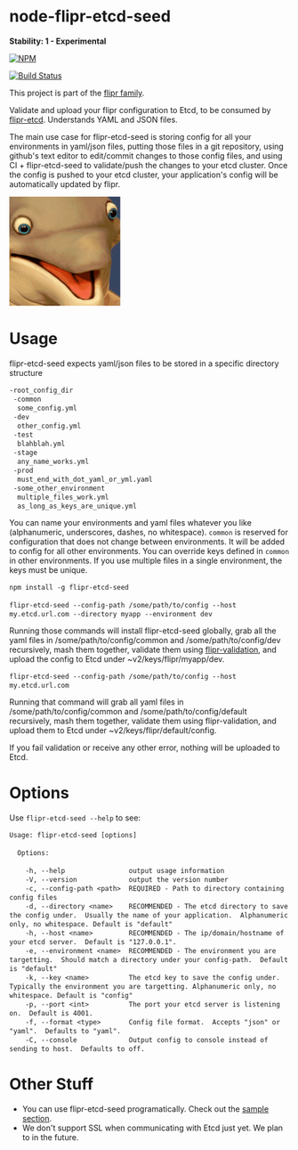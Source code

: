 node-flipr-etcd-seed
====================

**Stability: 1 - Experimental** 

[![NPM](https://nodei.co/npm/flipr-etcd-seed.png?downloads=true&downloadRank=true&stars=true)](https://nodei.co/npm/flipr-etcd-seed/)

[![Build Status](https://travis-ci.org/godaddy/node-flipr-etcd-seed.svg)](https://travis-ci.org/godaddy/node-flipr-etcd-seed)

This project is part of the [flipr family](https://github.com/godaddy/node-flipr).

Validate and upload your flipr configuration to Etcd, to be consumed by [flipr-etcd](https://github.com/godaddy/node-flipr-etcd).  Understands YAML and JSON files.

The main use case for flipr-etcd-seed is storing config for all your environments in yaml/json files, putting those files in a git repository, using github's text editor to edit/commit changes to those config files, and using CI + flipr-etcd-seed to validate/push the changes to your etcd cluster.  Once the config is pushed to your etcd cluster, your application's config will be automatically updated by flipr.

![node-flipr](/flipr.png?raw=true "node-flipr")

# Usage
flipr-etcd-seed expects yaml/json files to be stored in a specific directory structure
```
-root_config_dir
 -common
  some_config.yml
 -dev
  other_config.yml
 -test
  blahblah.yml
 -stage
  any_name_works.yml
 -prod
  must_end_with_dot_yaml_or_yml.yaml
 -some_other_environment
  multiple_files_work.yml
  as_long_as_keys_are_unique.yml
```

You can name your environments and yaml files whatever you like (alphanumeric, underscores, dashes, no whitespace).  `common` is reserved for configuration that does not change between environments.  It will be added to config for all other environments. You can override keys defined in `common` in other environments.  If you use multiple files in a single environment, the keys must be unique.

```
npm install -g flipr-etcd-seed

flipr-etcd-seed --config-path /some/path/to/config --host my.etcd.url.com --directory myapp --environment dev
```

Running those commands will install flipr-etcd-seed globally, grab all the yaml files in /some/path/to/config/common and /some/path/to/config/dev recursively, mash them together, validate them using [flipr-validation](https://github.com/godaddy/node-flipr-validation), and upload the config to Etcd under ~v2/keys/flipr/myapp/dev.

```
flipr-etcd-seed --config-path /some/path/to/config --host my.etcd.url.com
```

Running that command will grab all yaml files in /some/path/to/config/common and /some/path/to/config/default recursively, mash them together, validate them using flipr-validation, and upload them to Etcd under ~v2/keys/flipr/default/config.

If you fail validation or receive any other error, nothing will be uploaded to Etcd.

# Options
Use `flipr-etcd-seed --help` to see:

```
Usage: flipr-etcd-seed [options]

  Options:

    -h, --help                output usage information
    -V, --version             output the version number
    -c, --config-path <path>  REQUIRED - Path to directory containing config files
    -d, --directory <name>    RECOMMENDED - The etcd directory to save the config under.  Usually the name of your application.  Alphanumeric only, no whitespace. Default is "default"
    -h, --host <name>         RECOMMENDED - The ip/domain/hostname of your etcd server.  Default is "127.0.0.1".
    -e, --environment <name>  RECOMMENDED - The environment you are targetting.  Should match a directory under your config-path.  Default is "default"
    -k, --key <name>          The etcd key to save the config under.  Typically the environment you are targetting. Alphanumeric only, no whitespace. Default is "config"
    -p, --port <int>          The port your etcd server is listening on.  Default is 4001.
    -f, --format <type>       Config file format.  Accepts "json" or "yaml".  Defaults to "yaml".
    -C, --console             Output config to console instead of sending to host.  Defaults to off.
```

# Other Stuff

* You can use flipr-etcd-seed programatically.  Check out the [sample section](sample/programatically.js).
* We don't support SSL when communicating with Etcd just yet.  We plan to in the future.